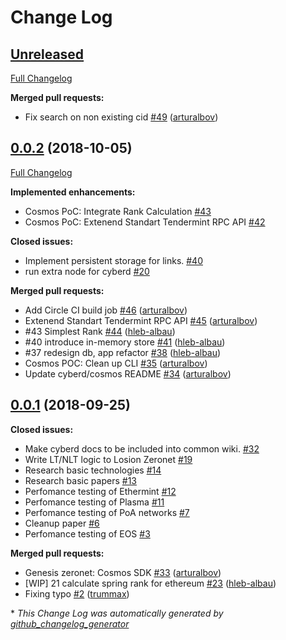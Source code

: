 # Change Log

## [Unreleased](https://github.com/cybercongress/cyberd/tree/HEAD)

[Full Changelog](https://github.com/cybercongress/cyberd/compare/0.0.2...HEAD)

**Merged pull requests:**

- Fix search on non existing cid [\#49](https://github.com/cybercongress/cyberd/pull/49) ([arturalbov](https://github.com/arturalbov))

## [0.0.2](https://github.com/cybercongress/cyberd/tree/0.0.2) (2018-10-05)
[Full Changelog](https://github.com/cybercongress/cyberd/compare/0.0.1...0.0.2)

**Implemented enhancements:**

- Cosmos PoC: Integrate Rank Calculation [\#43](https://github.com/cybercongress/cyberd/issues/43)
- Cosmos PoC: Extenend Standart Tendermint RPC API  [\#42](https://github.com/cybercongress/cyberd/issues/42)

**Closed issues:**

- Implement persistent storage for links. [\#40](https://github.com/cybercongress/cyberd/issues/40)
- run extra node for cyberd [\#20](https://github.com/cybercongress/cyberd/issues/20)

**Merged pull requests:**

- Add Circle CI build job [\#46](https://github.com/cybercongress/cyberd/pull/46) ([arturalbov](https://github.com/arturalbov))
- Extenend Standart Tendermint RPC API [\#45](https://github.com/cybercongress/cyberd/pull/45) ([arturalbov](https://github.com/arturalbov))
- \#43 Simplest Rank [\#44](https://github.com/cybercongress/cyberd/pull/44) ([hleb-albau](https://github.com/hleb-albau))
- \#40 introduce in-memory store [\#41](https://github.com/cybercongress/cyberd/pull/41) ([hleb-albau](https://github.com/hleb-albau))
- \#37 redesign db, app refactor [\#38](https://github.com/cybercongress/cyberd/pull/38) ([hleb-albau](https://github.com/hleb-albau))
- Cosmos POC: Clean up CLI [\#35](https://github.com/cybercongress/cyberd/pull/35) ([arturalbov](https://github.com/arturalbov))
- Update cyberd/cosmos README [\#34](https://github.com/cybercongress/cyberd/pull/34) ([arturalbov](https://github.com/arturalbov))

## [0.0.1](https://github.com/cybercongress/cyberd/tree/0.0.1) (2018-09-25)
**Closed issues:**

- Make cyberd docs to be included into common wiki. [\#32](https://github.com/cybercongress/cyberd/issues/32)
- Write LT/NLT logic to Losion Zeronet [\#19](https://github.com/cybercongress/cyberd/issues/19)
- Research basic technologies [\#14](https://github.com/cybercongress/cyberd/issues/14)
- Research basic papers [\#13](https://github.com/cybercongress/cyberd/issues/13)
- Perfomance testing of Ethermint [\#12](https://github.com/cybercongress/cyberd/issues/12)
- Perfomance testing of Plasma [\#11](https://github.com/cybercongress/cyberd/issues/11)
- Perfomance testing of PoA networks [\#7](https://github.com/cybercongress/cyberd/issues/7)
- Cleanup paper [\#6](https://github.com/cybercongress/cyberd/issues/6)
-  Perfomance testing of EOS [\#3](https://github.com/cybercongress/cyberd/issues/3)

**Merged pull requests:**

- Genesis zeronet: Cosmos SDK [\#33](https://github.com/cybercongress/cyberd/pull/33) ([arturalbov](https://github.com/arturalbov))
- \[WIP\] 21 calculate spring rank for ethereum [\#23](https://github.com/cybercongress/cyberd/pull/23) ([hleb-albau](https://github.com/hleb-albau))
- Fixing typo [\#2](https://github.com/cybercongress/cyberd/pull/2) ([trummax](https://github.com/trummax))



\* *This Change Log was automatically generated by [github_changelog_generator](https://github.com/skywinder/Github-Changelog-Generator)*